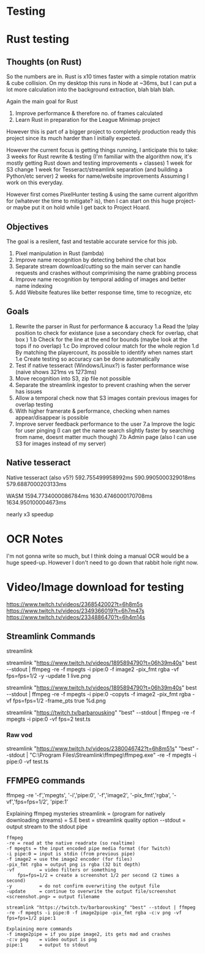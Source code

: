 # Testing

# Rust testing
## Thoughts (on Rust)
So the numbers are in. Rust is x10 times faster with a simple rotation matrix & cube collision.
On my desktop this runs in Node at ~36ms, but I can put a lot more calculation into the background extraction, blah blah blah.

Again the main goal for Rust
1. Improve performance & therefore no. of frames calculated
2. Learn Rust in preparation for the League Minimap project

However this is part of a bigger project to completely production ready this project since its much harder than I initially expected.


However the current focus is getting things running, I anticipate this to take:
3 weeks for Rust rewrite & testing (I'm familiar with the algorithm now, it's mostly getting Rust down and testing improvements + classes)
1 week for S3 change
1 week for Tesseract/streamlink separation (and building a Python/etc server)
2 weeks for name/website improvements
Assuming I work on this everyday.

However first comes PixelHunter testing & using the same current algorithm for (whatever the time to mitigate? is), then I can start on this huge project- or maybe put it on hold while I get back to Project Hoard.

## Objectives
The goal is a resilent, fast and testable accurate service for this job.
1. Pixel manipulation in Rust (lambda)
3. Improve name recognition by detecting behind the chat box
2. Separate stream download/cutting so the main server can handle requests and crashes without comprimising the name grabbing process
4. Improve name recognition by temporal adding of images and better name indexing
5. Add Website features like better response time, time to recognize, etc


## Goals
1. Rewrite the parser in Rust for performance & accuracy
    1.a Read the !play position to check for existance
        (use a secondary check for overlap, chat box )
    1.b Check for the line at the end for bounds (maybe look at the tops if no overlap)
    1.c Do improved colour match for the whole region
    1.d By matching the playercount, its possible to identify when names start
    1.e Create testing so accuracy can be done automatically
2. Test if native tesseract (Windows/Linux?) is faster performance wise (naive shows 321ms vs 1273ms)
3. Move recognition into S3, zip file not possible
4. Separate the streamlink ingestor to prevent crashing when the server has issues
5. Allow a temporal check now that S3 images contain previous images for overlap testing
6. With higher framerate & performance, checking when names appear/disappear is possible
7. Improve server feedback performance to the user
    7.a Improve the logic for user pinging
        (I can get the name search slightly faster by searching from name, doesnt matter much though)
    7.b Admin page (also I can use S3 for images instead of my server)

## Native tesseract 
Native tesseract (also v5?)
592.755499958992ms
590.9905000329018ms
579.6887000203133ms

WASM
1594.7734000086784ms
1630.4746000170708ms
1634.950100004673ms

nearly x3 speedup


# OCR Notes
I'm not gonna write so much, but I think doing a manual OCR would be a huge speed-up. However I don't need to go down that rabbit hole right now.


# Video/Image download for testing

https://www.twitch.tv/videos/2368542002?t=6h8m5s
https://www.twitch.tv/videos/2349366019?t=6h7m47s
https://www.twitch.tv/videos/2334886470?t=6h4m14s

## Streamlink Commands

streamlink <vod> <quality>

streamlink "https://www.twitch.tv/videos/1895894790?t=06h39m40s" best --stdout | ffmpeg -re -f mpegts -i pipe:0 -f image2 -pix_fmt rgba -vf fps=fps=1/2 -y -update 1 live.png

streamlink "https://www.twitch.tv/videos/1895894790?t=06h39m40s" best --stdout | ffmpeg -re -f mpegts -i pipe:0 -copyts -f image2 -pix_fmt rgba -vf fps=fps=1/2 -frame_pts true %d.png

streamlink "https://twitch.tv/barbarousking" "best" --stdout | ffmpeg -re -f mpegts -i pipe:0 -vf fps=2 test.ts

### Raw vod
streamlink "https://www.twitch.tv/videos/2380046742?t=6h8m51s" "best" --stdout | "C:\Program Files\Streamlink\ffmpeg\ffmpeg.exe" -re -f mpegts -i pipe:0 -vf test.ts

## FFMPEG commands

ffmpeg -re '-f','mpegts', '-i','pipe:0', '-f','image2', '-pix_fmt','rgba', '-vf','fps=fps=1/2', 'pipe:1'

  Explaining ffmpeg mysteries
    streamlink       = (program for natively downloading streams)
    <twitch-vod url> = S.E
    best             = streamlink quality option
    --stdout         = output stream to the stdout pipe

    ffmpeg
    -re = read at the native readrate (so realtime)
    -f mpegts = the input encoded pipe media format (for Twitch)
    -i pipe:0 = input is stdin (from previous pipe)
    -f image2 = use the image2 encoder (for files)
    -pix_fmt rgba = output png is rgba (32 bit depth)
    -vf         = video filters or something
        fps=fps=1/2 = create a screenshot 1/2 per second (2 times a second)
    -y          = do not confirm overwriting the output file
    -update     = continue to overwrite the output file/screenshot
    <screenshot.png> = output filename

    streamlink "https://twitch.tv/barbarousking" "best" --stdout | ffmpeg -re -f mpegts -i pipe:0 -f image2pipe -pix_fmt rgba -c:v png -vf fps=fps=1/2 pipe:1

    Explaining more commands
    -f image2pipe = if you pipe image2, its gets mad and crashes
    -c:v png    = video output is png
    pipe:1      = output to stdout